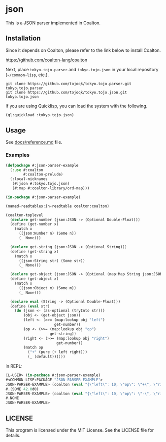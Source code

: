 # json

This is a JSON parser implemented in Coalton.

## Installation

Since it depends on Coalton, please refer to the link below to install Coalton.

https://github.com/coalton-lang/coalton

Next, place `tokyo.tojo.parser` and `tokyo.tojo.json` in your local repository (`~/common-lisp`, etc.).

```shell:~/common-lisp
git clone https://github.com/tojoqk/tokyo.tojo.parser.git tokyo.tojo.parser
git clone https://github.com/tojoqk/tokyo.tojo.json.git tokyo.tojo.json
```

If you are using Quicklisp, you can load the system with the following.

```lisp
(ql:quickload :tokyo.tojo.json)
```

## Usage

See [docs/reference.md](./docs/reference.md) file.

### Examples

```lisp
(defpackage #:json-parser-example
  (:use #:coalton
        #:coalton-prelude)
  (:local-nicknames
   (#:json #:tokyo.tojo.json)
   (#:map #:coalton-library/ord-map)))

(in-package #:json-parser-example)

(named-readtables:in-readtable coalton:coalton)

(coalton-toplevel
  (declare get-number (json:JSON -> (Optional Double-Float)))
  (define (get-number x)
    (match x
      ((json:Number n) (Some n))
      (_ None)))

  (declare get-string (json:JSON -> (Optional String)))
  (define (get-string x)
    (match x
      ((json:String str) (Some str))
      (_ None)))

  (declare get-object (json:JSON -> (Optional (map:Map String json:JSON))))
  (define (get-object x)
    (match x
      ((json:Object m) (Some m))
      (_ None)))

  (declare eval (String -> (Optional Double-Float)))
  (define (eval str)
    (do (json <- (as-optional (tryInto str)))
        (obj <- (get-object json))
        (left <- (>>= (map:lookup obj "left")
                      get-number))
        (op <- (>>= (map:lookup obj "op")
                    get-string))
        (right <- (>>= (map:lookup obj "right")
                       get-number))
        (match op
          ("+" (pure (+ left right)))
          (_ (default))))))
```

in REPL:

```lisp
CL-USER> (in-package #:json-parser-example)
#<COMMON-LISP:PACKAGE "JSON-PARSER-EXAMPLE">
JSON-PARSER-EXAMPLE> (coalton (eval "{\"left\": 10, \"op\": \"+\", \"right\": 32.0}"))
#.(SOME 42.0d0)
JSON-PARSER-EXAMPLE> (coalton (eval "{\"left\": 10, \"op\": \"-\", \"right\": 32.0}"))
#.NONE
JSON-PARSER-EXAMPLE>
```

## LICENSE

This program is licensed under the MIT License. See the LICENSE file for details.
